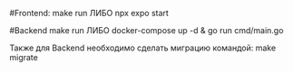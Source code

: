 #Frontend:
make run
ЛИБО
npx expo start

#Backend
make run
ЛИБО
docker-compose up -d & go run cmd/main.go

Также для Backend необходимо сделать миграцию командой:  make migrate
